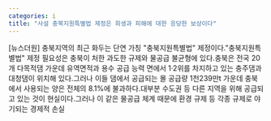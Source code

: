 ```yaml
---
categories: i
title: "사설 충북지원특별법 제정은 희생과 피해에 대한 응당한 보상이다"
---
```

[뉴스더원] 충북지역의 최근 화두는 단연 가칭 "충북지원특별법" 제정이다."충북지원특별법" 제정 필요성은 충북이 처한 과도한 규제와 물공급 불균형에 있다.충북은 전국 20개 다목적댐 가운데 유역면적과 용수 공급 능력 면에서 1·2위를 차지하고 있는 충주댐과 대청댐이 위치해 있다.그러나 이들 댐에서 공급되는 몰 공급량 1천239만t 가운데 충북에서 사용되는 양은 전체의 8.1%에 불과하다.대부분 수도권 등 다른 지역을 위해 공급되고 있는 것이 현실이다.그러나 이 같은 물공급 체계 때문에 환경 규제 등 각종 규제로 야기되는 경제적 손실